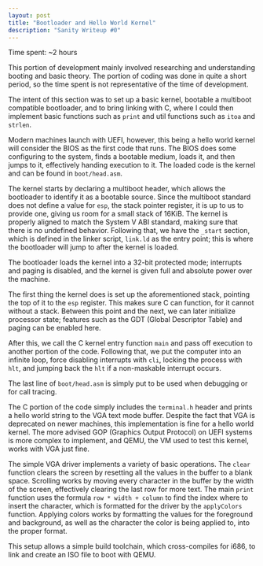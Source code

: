 ```yaml
---
layout: post
title: "Bootloader and Hello World Kernel"
description: "Sanity Writeup #0"
---
```


Time spent: ~2 hours

This portion of development mainly involved researching and understanding 
booting and basic theory. The portion of coding was done in quite a short 
period, so the time spent is not representative of the time of 
development.

The intent of this section was to set up a basic kernel, bootable a multiboot
compatible bootloader, and to bring linking with C, where I could then 
implement basic functions such as `print` and util functions such as `itoa` 
and `strlen`.

Modern machines launch with UEFI, however, this being a hello world kernel
will consider the BIOS as the first code that runs. The BIOS does some 
configuring to the system, finds a bootable medium, loads it, and then jumps 
to it, effectively handing execution to it. The loaded code is the kernel and 
can be found in `boot/head.asm`.

The kernel starts by declaring a multiboot header, which allows the 
bootloader to identify it as a bootable source. Since the multiboot standard 
does not define a value for `esp`, the stack pointer register, it is up to us 
to provide one, giving us room for a small stack of 16KiB. The kernel is 
properly aligned to match the System V ABI standard, making sure that there is 
no undefined behavior. Following that, we have the `_start` section, which is 
defined in the linker script, `link.ld` as the entry point; this is where the 
bootloader will jump to after the kernel is loaded.

The bootloader loads the kernel into a 32-bit protected mode; interrupts and 
paging is disabled, and the kernel is given full and absolute power over the 
machine.

The first thing the kernel does is set up the aforementioned stack, pointing 
the top of it to the `esp` register. This makes sure C can function, for it 
cannot without a stack. Between this point and the next, we can later 
initialize processor state; features such as the GDT (Global Descriptor Table) 
and paging can be enabled here.

After this, we call the C kernel entry function `main` and pass off execution 
to another portion of the code. Following that, we put the computer into an 
infinite loop, force disabling interrupts with `cli`, locking the process with 
`hlt`, and jumping back the `hlt` if a non-maskable interrupt occurs.

The last line of `boot/head.asm` is simply put to be used when debugging or 
for call tracing.

The C portion of the code simply includes the `terminal.h` header and prints 
a hello world string to the VGA text mode buffer. Despite the fact that VGA is
deprecated on newer machines, this implementation is fine for a hello world 
kernel. The more advised GOP (Graphics Output Protocol) on UEFI systems is 
more complex to implement, and QEMU, the VM used to test this kernel, works 
with VGA just fine.

The simple VGA driver implements a variety of basic operations. The `clear`
function clears the screen by resetting all the values in the buffer to a blank
space. Scrolling works by moving every character in the buffer by the width of
the screen, effectively clearing the last row for more text. The main `print`
function uses the formula `row * width + column` to find the index where to
insert the character, which is formatted for the driver by the `applyColors`
function. Applying colors works by formatting the values for the foreground and
background, as well as the character the color is being applied to, into the
proper format. 

This setup allows a simple build toolchain, which cross-compiles for i686, to
link and create an ISO file to boot with QEMU.
